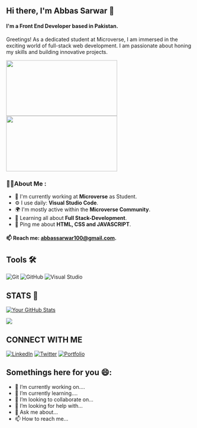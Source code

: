 ## Hi there, I'm Abbas Sarwar 👋

#### I'm a Front End Developer based in Pakistan.
Greetings! As a dedicated student at Microverse, I am immersed in the exciting world of full-stack web development. I am passionate about honing my skills and building innovative projects.

<img src="https://media.tenor.com/UttC4AITYR4AAAAM/full-stack-developer.gif" style="width: 300px; height:150px;"> <img src="https://media.tenor.com/UToftFAfL1kAAAAM/web-development-web.gif" style="width: 300px; height:150px;">

### 👱‍♂️About Me :

- 🏢 I'm currently working at <b>Microverse</b> as Student.
- ⚙️ I use daily: <b>Visual Studio Code</b>.
- 🌍 I'm mostly active within the <b>Microverse Community</b>.
- 🌱 Learning all about <b>Full Stack-Development</b>.
- 💬 Ping me about <b>HTML, CSS and JAVASCRIPT</b>.
#### 📫 Reach me: <b>abbassarwar100@gmail.com</b>.

## **Tools** 🛠 
![Git](https://icongr.am/devicon/git-original.svg?size=50&color=currentColor)
![GitHub](https://icongr.am/devicon/github-original.svg?size=50&color=e86d6d)
![Visual Studio](https://icongr.am/devicon/visualstudio-plain.svg?size=50&color=e98b8b)

## STATS 🤜

[![Your GitHub Stats](https://github-readme-stats.vercel.app/api?username=AbbasSarwar&show_icons=true)](https://github.com/AbbasSarwar)

![](https://komarev.com/ghpvc/?username=AbbasSarwar&color=green)

## CONNECT WITH ME

[![LinkedIn](https://img.shields.io/badge/-LinkedIn-0077B5?style=for-the-badge&logo=linkedin&logoColor=white&link=https://www.linkedin.com/in/abbas-sarwar-4a0b16257/)](https://www.linkedin.com/in/abbas-sarwar-4a0b16257/)
[![Twitter](https://img.shields.io/badge/-Twitter-1DA1F2?style=for-the-badge&logo=twitter&logoColor=white&link=https://twitter.com/Abbas_sDev)](https://twitter.com/Abbas_sDev)
[![Portfolio](https://img.shields.io/badge/-Portfolio-black?style=for-the-badge&logo=dev.to&logoColor=white&link=https://abbassarwar.github.io/Abbas-Portfolio/)](https://github.com/AbbasSarwar/Abbas-Portfolio)

## Somethings here for you 😄:
- 🔭 I’m currently working on....
- 🌱 I’m currently learning....
- 👯 I’m looking to collaborate on...
- 🤔 I’m looking for help with...
- 💬 Ask me about...
- 📫 How to reach me...
